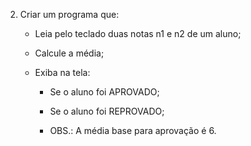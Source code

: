 02)	Criar um programa que:
    - Leia pelo teclado duas notas n1 e n2 de um aluno;
    
    - Calcule a média;
    
    - Exiba na tela:
        - Se o aluno foi APROVADO;
        
        - Se o aluno foi REPROVADO;
        
        - OBS.: A média base para aprovação é 6.